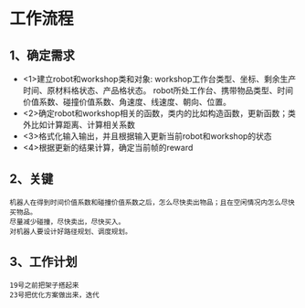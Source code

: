 # 工作流程

## 1、确定需求
* <1>建立robot和workshop类和对象:
        workshop工作台类型、坐标、剩余生产时间、原材料格状态、产品格状态。
        robot所处工作台、携带物品类型、时间价值系数、碰撞价值系数、角速度、线速度、朝向、位置。
* <2>确定robot和workshop相关的函数，类内的比如构造函数，更新函数；类外比如计算距离、计算相关系数
* <3>格式化输入输出，并且根据输入更新当前robot和workshop的状态
* <4>根据更新的结果计算，确定当前帧的reward

## 2、关键
    机器人在得到时间价值系数和碰撞价值系数之后，怎么尽快卖出物品；且在空闲情况内怎么尽快买物品。
    尽量减少碰撞，尽快卖出，尽快买入。
    对机器人要设计好路径规划、调度规划。

## 3、工作计划
    19号之前把架子搭起来
    23号把优化方案做出来，迭代